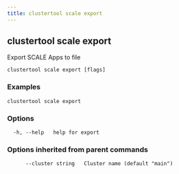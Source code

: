 ```yaml
---
title: clustertool scale export
---
```

## clustertool scale export

Export SCALE Apps to file

```
clustertool scale export [flags]
```

### Examples

```
clustertool scale export
```

### Options

```
  -h, --help   help for export
```

### Options inherited from parent commands

```
      --cluster string   Cluster name (default "main")
```
